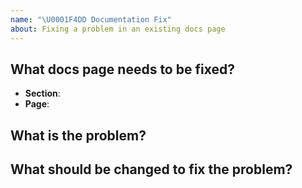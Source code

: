 ```yaml
---
name: "\U0001F4DD Documentation Fix"
about: Fixing a problem in an existing docs page
---
```


## What docs page needs to be fixed?

- **Section**: 
- **Page**: 

## What is the problem?



## What should be changed to fix the problem?